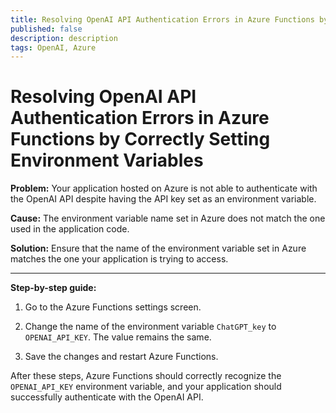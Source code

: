 ```yaml
---
title: Resolving OpenAI API Authentication Errors in Azure Functions by Correctly Setting Environment Variables
published: false
description: description
tags: OpenAI, Azure
---
```

# Resolving OpenAI API Authentication Errors in Azure Functions by Correctly Setting Environment Variables

**Problem:**
Your application hosted on Azure is not able to authenticate with the OpenAI API despite having the API key set as an environment variable.

**Cause:**
The environment variable name set in Azure does not match the one used in the application code.

**Solution:**
Ensure that the name of the environment variable set in Azure matches the one your application is trying to access.

---

**Step-by-step guide:**

1. Go to the Azure Functions settings screen.

2. Change the name of the environment variable `ChatGPT_key` to `OPENAI_API_KEY`. The value remains the same.

3. Save the changes and restart Azure Functions.

After these steps, Azure Functions should correctly recognize the `OPENAI_API_KEY` environment variable, and your application should successfully authenticate with the OpenAI API.
